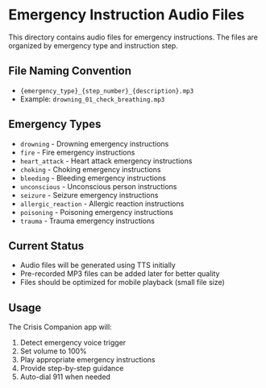 # Emergency Instruction Audio Files

This directory contains audio files for emergency instructions. The files are organized by emergency type and instruction step.

## File Naming Convention
- `{emergency_type}_{step_number}_{description}.mp3`
- Example: `drowning_01_check_breathing.mp3`

## Emergency Types
- `drowning` - Drowning emergency instructions
- `fire` - Fire emergency instructions  
- `heart_attack` - Heart attack emergency instructions
- `choking` - Choking emergency instructions
- `bleeding` - Bleeding emergency instructions
- `unconscious` - Unconscious person instructions
- `seizure` - Seizure emergency instructions
- `allergic_reaction` - Allergic reaction instructions
- `poisoning` - Poisoning emergency instructions
- `trauma` - Trauma emergency instructions

## Current Status
- Audio files will be generated using TTS initially
- Pre-recorded MP3 files can be added later for better quality
- Files should be optimized for mobile playback (small file size)

## Usage
The Crisis Companion app will:
1. Detect emergency voice trigger
2. Set volume to 100%
3. Play appropriate emergency instructions
4. Provide step-by-step guidance
5. Auto-dial 911 when needed 